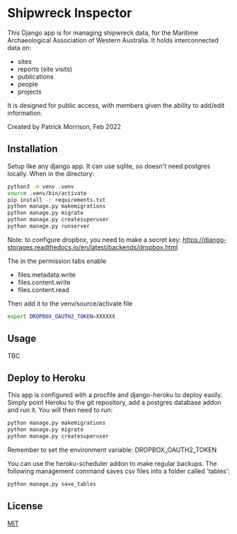 # Shipwreck Inspector

This Django app is for managing shipwreck data, for the Maritime Archaeological Association of Western Australia.
It holds interconnected data on:
- sites
- reports (site visits)
- publications
- people
- projects

It is designed for public access, with members given the ability to add/edit information.

Created by Patrick Morrison, Feb 2022

## Installation

Setup like any django app. It can use sqlite, so doesn't need postgres locally. When in the directory:

```bash
python3 -m venv .venv
source .venv/bin/activate
pip install -r requirements.txt
python manage.py makemigrations
python manage.py migrate
python manage.py createsuperuser
python manage.py runserver
```

Note: to configure dropbox, you need to make a secret key: https://django-storages.readthedocs.io/en/latest/backends/dropbox.html

The in the permission tabs enable
- files.metadata.write
- files.content.write
- files.content.read

Then add it to the venv/source/activate file
```bash
export DROPBOX_OAUTH2_TOKEN=XXXXXX
```

## Usage

TBC

## Deploy to Heroku
This app is configured with a procfile and django-heroku to deploy easily. Simply point Heroku to the git repository, add a postgres database addon and run it. You will then need to run:

```bash
python manage.py makemigrations
python manage.py migrate
python manage.py createsuperuser
```

Remember to set the environment variable:
DROPBOX_OAUTH2_TOKEN

You can use the heroku-scheduler addon to make regular backups. The following management command saves csv files into a folder called 'tables':
```bash
python manage.py save_tables
```

## License
[MIT](https://choosealicense.com/licenses/mit/)
